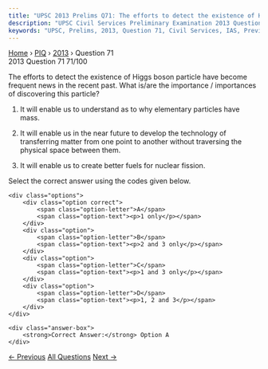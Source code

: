 ```yaml
---
title: "UPSC 2013 Prelims Q71: The efforts to detect the existence of Higgs boson particle..."
description: "UPSC Civil Services Preliminary Examination 2013 Question 71 with options and answer"
keywords: "UPSC, Prelims, 2013, Question 71, Civil Services, IAS, Previous Year Questions"
---
```


<nav class="breadcrumb">
    <a href="../../">Home</a>
    <span>›</span>
    <a href="../">PIQ</a>
    <span>›</span>
    <a href="./">2013</a>
    <span>›</span>
    <span>Question 71</span>
</nav>

<div class="question-header">
    <div class="question-meta">
        <span class="year-badge">2013</span>
        <span class="question-number">Question 71</span>
        <span class="progress">71/100</span>
    </div>
    <div class="progress-bar">
        <div class="progress-fill" style="width: 71.0%"></div>
    </div>
</div>

<div class="question-content">
    <div class="question-text">
        <p>The efforts to detect the existence of Higgs boson particle have become frequent news in the recent past. What is/are the importance / importances of discovering this particle?</p>
<ol>
<li>
<p>It will enable us to understand as to why elementary particles have mass.</p>
</li>
<li>
<p>It will enable us in the near future to develop the technology of transferring matter from one point to another without traversing the physical space between them.</p>
</li>
<li>
<p>It will enable us to create better fuels for nuclear fission.</p>
</li>
</ol>
<p>Select the correct answer using the codes given below.</p>
    </div>
    
    <div class="options">
        <div class="option correct">
            <span class="option-letter">A</span>
            <span class="option-text"><p>1 only</p></span>
        </div>
        <div class="option">
            <span class="option-letter">B</span>
            <span class="option-text"><p>2 and 3 only</p></span>
        </div>
        <div class="option">
            <span class="option-letter">C</span>
            <span class="option-text"><p>1 and 3 only</p></span>
        </div>
        <div class="option">
            <span class="option-letter">D</span>
            <span class="option-text"><p>1, 2 and 3</p></span>
        </div>
    </div>

    <div class="answer-box">
        <strong>Correct Answer:</strong> Option A
    </div>
</div>

<div class="question-nav">
    <a href="../q070-the-known-forces-of-nature-can-be-divided-into-fou/" class="nav-btn prev">← Previous</a>
    <a href="../" class="nav-btn center">All Questions</a>
    <a href="../q072-mycorrhizal-biotechnology-has-been-used-in-rehabil/" class="nav-btn next">Next →</a>
</div>
